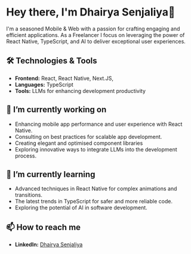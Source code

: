 # Hey there, I'm Dhairya Senjaliya👋

I'm a seasoned Mobile & Web with a passion for crafting engaging and efficient applications. As a Freelancer I focus on leveraging the power of React Native, TypeScript, and AI to deliver exceptional user experiences.

## 🛠 Technologies & Tools

- **Frontend:** React, React Native, Next.JS,
- **Languages:** TypeScript
- **Tools:** LLMs for enhancing development productivity

## 🔭 I’m currently working on

- Enhancing mobile app performance and user experience with React Native.
- Consulting on best practices for scalable app development.
- Creating elegant and optimised component libraries
- Exploring innovative ways to integrate LLMs into the development process.

## 🌱 I’m currently learning

- Advanced techniques in React Native for complex animations and transitions.
- The latest trends in TypeScript for safer and more reliable code.
- Exploring the potential of AI in software development.

## 📫 How to reach me

- **LinkedIn:** [Dhairya Senjaliya](https://www.linkedin.com/in/dhairya-senjaliya-a74012119/)

